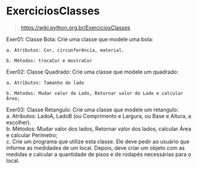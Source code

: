 # ExerciciosClasses
> https://wiki.python.org.br/ExerciciosClasses

Exer01: 
Classe Bola: Crie uma classe que modele uma bola:

    a. Atributos: Cor, circunferência, material.

    b. Métodos: trocaCor e mostraCor

Exer02:
Classe Quadrado: Crie uma classe que modele um quadrado:

    a. Atributos: Tamanho do lado

    b. Métodos: Mudar valor do Lado, Retornar valor do Lado e calcular Área;

Exer03:
Classe Retangulo: Crie uma classe que modele um retangulo:  
    a. Atributos: LadoA, LadoB (ou Comprimento e Largura, ou Base e Altura, a escolher).  
    b. Métodos: Mudar valor dos lados, Retornar valor dos lados, calcular Área e calcular Perímetro;  
    c. Crie um programa que utilize esta classe. Ele deve pedir ao usuário que informe as medidades de um local. Depois, deve criar um objeto com as medidas e calcular a quantidade de pisos e de rodapés necessárias para o local.
